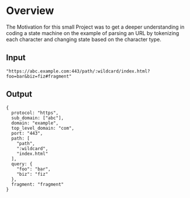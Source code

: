 # Overview

The Motivation for this small Project was to get a deeper understanding in coding a state machine on the example of parsing an URL by tokenizing each character and changing state based on the character type.


## Input

```
"https://abc.example.com:443/path/:wildcard/index.html?foo=bar&biz=fiz#fragment"
```

## Output 

```
{
  protocol: "https",
  sub_domain: ["abc"],
  domain: "example",
  top_level_domain: "com",
  port: "443",
  path: [
    "path",
    ":wildcard",
    "index.html"
  ],
  query: {
    "foo": "bar",
    "biz": "fiz"
  },
  fragment: "fragment"
}
```
